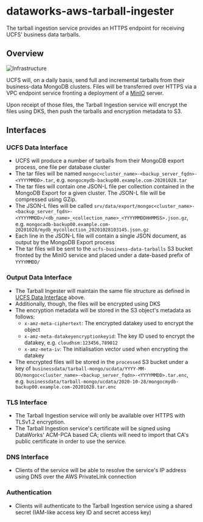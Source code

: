 # dataworks-aws-tarball-ingester

The tarball ingestion service provides an HTTPS endpoint for receiving UCFS'
business data tarballs.

## Overview

![Infrastructure](docs/infra.png)

UCFS will, on a daily basis, send full and incremental tarballs from their
business-data MongoDB clusters. Files will be transferred over HTTPS via a
VPC endpoint service fronting a deployment of a [MinIO](https://min.io/)
server.

Upon receipt of those files, the Tarball Ingestion service will encrypt the
files using DKS, then push the tarballs and encryption metadata to S3.

## Interfaces

### UCFS Data Interface

* UCFS will produce a number of tarballs from their MongoDB export process,
  one file per database cluster
* The tar files will be named
  `mongoc<cluster_name>-<backup_server_fqdn>-<YYYYMMDD>.tar`, e.g.
  `mongocmydb-backup00.example.com-20201028.tar`
* The tar files will contain one JSON-L file per collection contained in the
  MongoDB Export for a given cluster. The JSON-L file will be compressed using
  GZip.
* The JSON-L files will be called
  `srv/data/export/mongoc<cluster_name>-<backup_server_fqdn>-<YYYYMMDD>/<db_name>_<collection_name>_<YYYYMMDDHHMMSS>.json.gz`, e.g.
  `mongocadb-backup00.example.com-20201028/mydb_mycollection_20201028103145.json.gz`
* Each line in the JSON-L file will contain a single JSON document, as output by
  the MongoDB Export process
* The tar files will be sent to the `ucfs-business-data-tarballs` S3 bucket
  fronted by the MinIO service and placed under a date-based prefix of `YYYYMMDD/`

### Output Data Interface

* The Tarball Ingester will maintain the same file structure as defined in
  [UCFS Data Interface](#ucfs-data-interface) above.
* Additionally, though, the files will be encrypted using DKS
* The encryption metadata will be stored in the S3 object's metadata as follows:
  * `x-amz-meta-ciphertext`: The encrypted datakey used to encrypt the object
  * `x-amz-meta-datakeyencryptionkeyid`: The key ID used to encrypt the datakey,
    e.g. `cloudhsm:123456,789012`
  * `x-amz-meta-iv`: The initialisation vector used when encrypting the datakey
* The encrypted files will be stored in the `processed` S3 bucket under a key of
  `businessdata/tarball-mongo/ucdata/YYYY-MM-DD/mongoc<cluster_name>-<backup_server_fqdn>-<YYYYMMDD>.tar.enc`, e.g.
  `businessdata/tarball-mongo/ucdata/2020-10-28/mongocmydb-backup00.example.com-20201028.tar.enc`

### TLS Interface

* The Tarball Ingestion service will only be available over HTTPS with TLSv1.2
  encryption.
* The Tarball Ingestion service's certificate will be signed using DataWorks'
  ACM-PCA based CA; clients will need to import that CA's public certificate
  in order to use the service.

### DNS Interface

* Clients of the service will be able to resolve the service's IP address using
  DNS over the AWS PrivateLink connection

### Authentication

* Clients will authenticate to the Tarball Ingestion service using a shared
  secret (IAM-like access key ID and secret access key)
